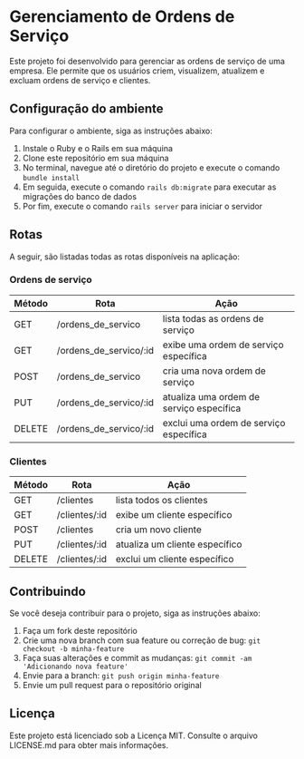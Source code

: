 # Gerenciamento de Ordens de Serviço

Este projeto foi desenvolvido para gerenciar as ordens de serviço de uma empresa. Ele permite que os usuários criem, visualizem, atualizem e excluam ordens de serviço e clientes.

## Configuração do ambiente

Para configurar o ambiente, siga as instruções abaixo:

1. Instale o Ruby e o Rails em sua máquina
2. Clone este repositório em sua máquina
3. No terminal, navegue até o diretório do projeto e execute o comando `bundle install`
4. Em seguida, execute o comando `rails db:migrate` para executar as migrações do banco de dados
5. Por fim, execute o comando `rails server` para iniciar o servidor

## Rotas

A seguir, são listadas todas as rotas disponíveis na aplicação:

### Ordens de serviço

| Método | Rota                              | Ação                                      |
| ------ | ---------------------------------| ------------------------------------------|
| GET    | /ordens_de_servico               | lista todas as ordens de serviço           |
| GET    | /ordens_de_servico/:id           | exibe uma ordem de serviço específica      |
| POST   | /ordens_de_servico               | cria uma nova ordem de serviço             |
| PUT    | /ordens_de_servico/:id           | atualiza uma ordem de serviço específica   |
| DELETE | /ordens_de_servico/:id           | exclui uma ordem de serviço específica     |

### Clientes

| Método | Rota                              | Ação                                      |
| ------ | ---------------------------------| ------------------------------------------|
| GET    | /clientes                        | lista todos os clientes                    |
| GET    | /clientes/:id                    | exibe um cliente específico                |
| POST   | /clientes                        | cria um novo cliente                       |
| PUT    | /clientes/:id                    | atualiza um cliente específico             |
| DELETE | /clientes/:id                    | exclui um cliente específico               |

## Contribuindo

Se você deseja contribuir para o projeto, siga as instruções abaixo:

1. Faça um fork deste repositório
2. Crie uma nova branch com sua feature ou correção de bug: `git checkout -b minha-feature`
3. Faça suas alterações e commit as mudanças: `git commit -am 'Adicionando nova feature'`
4. Envie para a branch: `git push origin minha-feature`
5. Envie um pull request para o repositório original

## Licença

Este projeto está licenciado sob a Licença MIT. Consulte o arquivo LICENSE.md para obter mais informações.
